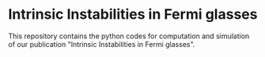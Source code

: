 # Intrinsic Instabilities in Fermi glasses    
  
This repository contains the python codes for computation and simulation of our publication "Intrinsic Instabilities in Fermi glasses".

